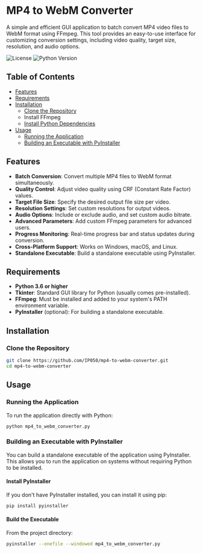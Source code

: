 # MP4 to WebM Converter

A simple and efficient GUI application to batch convert MP4 video files to WebM format using FFmpeg. This tool provides an easy-to-use interface for customizing conversion settings, including video quality, target size, resolution, and audio options.

![License](https://img.shields.io/badge/license-MIT-blue.svg)
![Python Version](https://img.shields.io/badge/python-3.6%2B-green.svg)

## Table of Contents

- [Features](#features)
- [Requirements](#requirements)
- [Installation](#installation)
  - [Clone the Repository](#clone-the-repository)
  - Install FFmpeg
  - [Install Python Dependencies](#install-python-dependencies)
- [Usage](#usage)
  - [Running the Application](#running-the-application)
  - [Building an Executable with PyInstaller](#building-an-executable-with-pyinstaller)

## Features

- **Batch Conversion**: Convert multiple MP4 files to WebM format simultaneously.
- **Quality Control**: Adjust video quality using CRF (Constant Rate Factor) values.
- **Target File Size**: Specify the desired output file size per video.
- **Resolution Settings**: Set custom resolutions for output videos.
- **Audio Options**: Include or exclude audio, and set custom audio bitrate.
- **Advanced Parameters**: Add custom FFmpeg parameters for advanced users.
- **Progress Monitoring**: Real-time progress bar and status updates during conversion.
- **Cross-Platform Support**: Works on Windows, macOS, and Linux.
- **Standalone Executable**: Build a standalone executable using PyInstaller.

## Requirements

- **Python 3.6 or higher**
- **Tkinter**: Standard GUI library for Python (usually comes pre-installed).
- **FFmpeg**: Must be installed and added to your system's PATH environment variable.
- **PyInstaller** (optional): For building a standalone executable.

## Installation

### Clone the Repository

```bash
git clone https://github.com/IP050/mp4-to-webm-converter.git
cd mp4-to-webm-converter
```

## Usage

###  Running the Application
To run the application directly with Python:

```bash
python mp4_to_webm_converter.py
``` 

### Building an Executable with PyInstaller
You can build a standalone executable of the application using PyInstaller. This allows you to run the application on systems without requiring Python to be installed.

#### Install PyInstaller
If you don't have PyInstaller installed, you can install it using pip:

```bash
pip install pyinstaller
```

#### Build the Executable 
From the project directory:

```bash
pyinstaller --onefile --windowed mp4_to_webm_converter.py
```